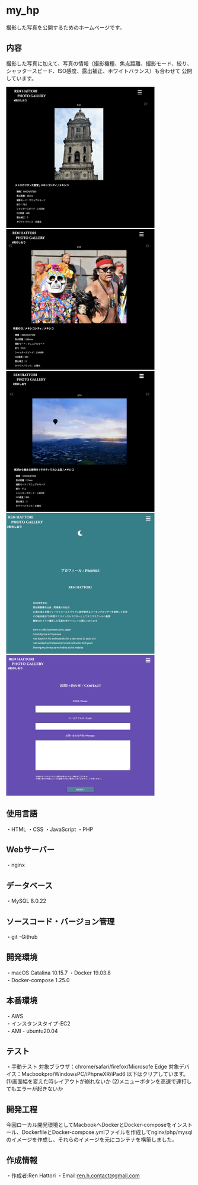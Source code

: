 # my_hp

撮影した写真を公開するためのホームページです。

## 内容
撮影した写真に加えて、写真の情報（撮影機種、焦点距離、撮影モード、絞り、シャッタースピード、ISO感度、露出補正、ホワイトバランス）も合わせて
公開しています。

<img src="https://github.com/Yoru6211/my_hp/blob/archive/my_hp_images01.png" width="400" height="380">
<img src="https://github.com/Yoru6211/my_hp/blob/archive/my_hp_images02.png" width="400" height="380">
<img src="https://github.com/Yoru6211/my_hp/blob/archive/my_hp_images03.png" width="400" height="380">
<img src="https://github.com/Yoru6211/my_hp/blob/archive/my_hp_profile.png" width="400" height="380">
<img src="https://github.com/Yoru6211/my_hp/blob/archive/my_hp_contact.png" width="400" height="380">

## 使用言語
・HTML
・CSS
・JavaScript
・PHP

## Webサーバー
・nginx

## データベース
・MySQL 8.0.22
 
## ソースコード・バージョン管理
・git
 -Github
　
## 開発環境
・macOS Catalina 10.15.7
・Docker 19.03.8<br>
・Docker-compose 1.25.0
 
## 本番環境
・AWS<br>
・インスタンスタイプ-EC2<br>
・AMI - ubuntu20.04
 
## テスト
・手動テスト
対象ブラウザ：chrome/safari/firefox/Microsofe Edge
対象デバイス：Macbookpro/WindowsPC/iPhpneXR/iPad6
以下はクリアしています。
(1)画面幅を変えた時レイアウトが崩れないか
(2)メニューボタンを高速で連打してもエラーが起きないか

## 開発工程
今回ローカル開発環境としてMacbookへDockerとDocker-composeをインストール、DockerfileとDocker-compose.ymlファイルを作成してnginx/php/mysql
のイメージを作成し、それらのイメージを元にコンテナを構築しました。


 
## 作成情報
・作成者:Ren Hattori
・Email:ren.h.contact@gmail.com 
